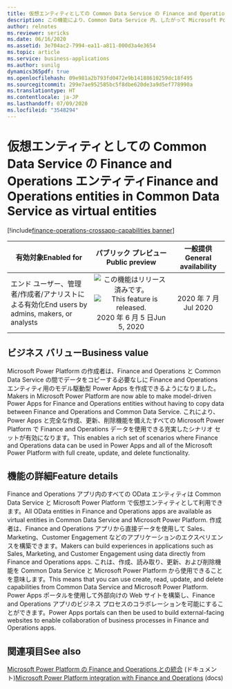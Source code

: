 ```yaml
---
title: 仮想エンティティとしての Common Data Service の Finance and Operations エンティティ
description: この機能により、Common Data Service 内、したがって Microsoft Power Platform 内のすべての Finance and Operations OData エンティティは、システム間でデータをコピーしなくても使用できるようになります。
author: relnotes
ms.reviewer: sericks
ms.date: 06/16/2020
ms.assetid: 3e704ac2-7994-ea11-a811-000d3a4e3654
ms.topic: article
ms.service: business-applications
ms.author: sunilg
dynamics365pdf: true
ms.openlocfilehash: 09e981a2b793fd0472e9b14188610259dc18f495
ms.sourcegitcommit: 299e7ae952585bc5f8dbe620de3a9d5ef778990a
ms.translationtype: HT
ms.contentlocale: ja-JP
ms.lasthandoff: 07/09/2020
ms.locfileid: "3548294"
---
```

# <a name="finance-and-operations-entities-in-common-data-service-as-virtual-entities"></a><span data-ttu-id="3badf-103">仮想エンティティとしての Common Data Service の Finance and Operations エンティティ</span><span class="sxs-lookup"><span data-stu-id="3badf-103">Finance and Operations entities in Common Data Service as virtual entities</span></span>
[!include[finance-operations-crossapp-capabilities banner](../includes/finance-operations-crossapp-capabilities.md)]

| <span data-ttu-id="3badf-104">有効対象</span><span class="sxs-lookup"><span data-stu-id="3badf-104">Enabled for</span></span>    |  <span data-ttu-id="3badf-105">パブリック プレビュー</span><span class="sxs-lookup"><span data-stu-id="3badf-105">Public preview</span></span> | <span data-ttu-id="3badf-106">一般提供</span><span class="sxs-lookup"><span data-stu-id="3badf-106">General availability</span></span> | 
| ---------- | :----------: |:----------: |
|<span data-ttu-id="3badf-107">エンド ユーザー、管理者/作成者/アナリストによる有効化</span><span class="sxs-lookup"><span data-stu-id="3badf-107">End users by admins, makers, or analysts</span></span>|<span data-ttu-id="3badf-108">![この機能はリリース済みです。](/dynamics365-release-plan/media/green-checkmark.png "この機能はリリース済みです。")</span><span class="sxs-lookup"><span data-stu-id="3badf-108">![This feature is released.](/dynamics365-release-plan/media/green-checkmark.png "This feature is released.")</span></span> <span data-ttu-id="3badf-109">2020 年 6 月 5 日</span><span class="sxs-lookup"><span data-stu-id="3badf-109">Jun 5, 2020</span></span>| <span data-ttu-id="3badf-110">2020 年 7 月</span><span class="sxs-lookup"><span data-stu-id="3badf-110">Jul 2020</span></span>|


## <a name="business-value"></a><span data-ttu-id="3badf-111">ビジネス バリュー</span><span class="sxs-lookup"><span data-stu-id="3badf-111">Business value</span></span>
<!-- bv start -->
<span data-ttu-id="3badf-112">Microsoft Power Platform の作成者は、Finance and Operations と Common Data Service の間でデータをコピーする必要なしに Finance and Operations エンティティ用のモデル駆動型 Power Apps を作成できるようになりました。</span><span class="sxs-lookup"><span data-stu-id="3badf-112">Makers in Microsoft Power Platform are now able to make model-driven Power Apps for Finance and Operations entities without having to copy data between Finance and Operations and Common Data Service.</span></span> <span data-ttu-id="3badf-113">これにより、Power Apps と完全な作成、更新、削除機能を備えたすべての Microsoft Power Platform で Finance and Operations データを使用できる充実したシナリオ セットが有効になります。</span><span class="sxs-lookup"><span data-stu-id="3badf-113">This enables a rich set of scenarios where Finance and Operations data can be used in Power Apps and all of the Microsoft Power Platform with full create, update, and delete functionality.</span></span>
<!-- bv end -->



## <a name="feature-details"></a><span data-ttu-id="3badf-114">機能の詳細</span><span class="sxs-lookup"><span data-stu-id="3badf-114">Feature details</span></span>
<!--feature detail start -->
<span data-ttu-id="3badf-115">Finance and Operations アプリ内のすべての OData エンティティは Common Data Service と Microsoft Power Platform で仮想エンティティとして利用できます。</span><span class="sxs-lookup"><span data-stu-id="3badf-115">All OData entities in Finance and Operations apps are available as virtual entities in Common Data Service and Microsoft Power Platform.</span></span> <span data-ttu-id="3badf-116">作成者は、Finance and Operations アプリから直接データを使用して Sales、Marketing、Customer Engagement などのアプリケーションのエクスペリエンスを構築できます。</span><span class="sxs-lookup"><span data-stu-id="3badf-116">Makers can build experiences in applications such as Sales, Marketing, and Customer Engagement using data directly from Finance and Operations apps.</span></span> <span data-ttu-id="3badf-117">これは、作成、読み取り、更新、および削除機能を Common Data Service と Microsoft Power Platform から使用できることを意味します。</span><span class="sxs-lookup"><span data-stu-id="3badf-117">This means that you can use create, read, update, and delete capabilities from Common Data Service and Microsoft Power Platform.</span></span> <span data-ttu-id="3badf-118">Power Apps ポータルを使用して外部向けの Web サイトを構築し、Finance and Operations アプリのビジネス プロセスのコラボレーションを可能にすることができます。</span><span class="sxs-lookup"><span data-stu-id="3badf-118">Power Apps portals can then be used to build external-facing websites to enable collaboration of business processes in Finance and Operations apps.</span></span>
<!--feature detail end -->










## <a name="see-also"></a><span data-ttu-id="3badf-119">関連項目</span><span class="sxs-lookup"><span data-stu-id="3badf-119">See also</span></span>

<!--docs start-->
<span data-ttu-id="3badf-120">[Microsoft Power Platform の Finance and Operations との統合](https://docs.microsoft.com/dynamics365/fin-ops-core/dev-itpro/power-platform/overview) (ドキュメント)</span><span class="sxs-lookup"><span data-stu-id="3badf-120">[Microsoft Power Platform integration with Finance and Operations](https://docs.microsoft.com/dynamics365/fin-ops-core/dev-itpro/power-platform/overview) (docs)</span></span>
<!--docs end-->
